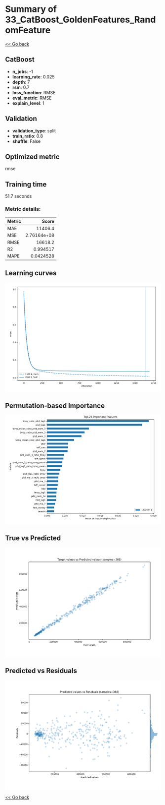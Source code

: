 # Summary of 33_CatBoost_GoldenFeatures_RandomFeature

[<< Go back](../README.md)


## CatBoost
- **n_jobs**: -1
- **learning_rate**: 0.025
- **depth**: 7
- **rsm**: 0.7
- **loss_function**: RMSE
- **eval_metric**: RMSE
- **explain_level**: 1

## Validation
 - **validation_type**: split
 - **train_ratio**: 0.8
 - **shuffle**: False

## Optimized metric
rmse

## Training time

51.7 seconds

### Metric details:
| Metric   |           Score |
|:---------|----------------:|
| MAE      | 11406.4         |
| MSE      |     2.76164e+08 |
| RMSE     | 16618.2         |
| R2       |     0.994517    |
| MAPE     |     0.0424528   |



## Learning curves
![Learning curves](learning_curves.png)

## Permutation-based Importance
![Permutation-based Importance](permutation_importance.png)
## True vs Predicted

![True vs Predicted](true_vs_predicted.png)


## Predicted vs Residuals

![Predicted vs Residuals](predicted_vs_residuals.png)



[<< Go back](../README.md)
